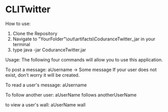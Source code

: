 # CLITwitter
How to use:

1. Clone the Repository
2. Navigate to "YourFolder"\out\artifacts\CoduranceTwitter_jar in your terminal
3. type java -jar CoduranceTwitter.jar

Usage:
The following four commands will allow you to use this application.

To post a message:
aUsername -> Some message 
If your user does not exist, don't worry it will be created.

To read a user's message:
aUsername

To follow another user:
aUserName follows anotherUserName

to view a user's wall:
aUserName wall

